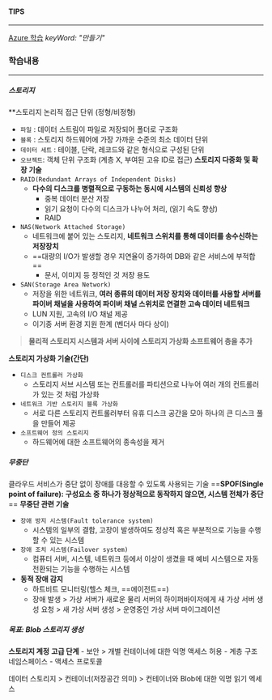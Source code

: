 #### TIPS
---
[Azure 학습](https://learn.microsoft.com/ko-kr/training/azure/) _keyWord: "만들기"_
### 학습내용
---
##### 스토리지
**스토리지 논리적 접근 단위 (정형/비정형)
- `파일` : 데이터 스트림이 파일로 저장되어 폴더로 구조화
- `블록` : 스토리지 하드웨어에 가장 가까운 수준의 최소 데이터 단위
- `데이터 세트` : 테이블, 단락, 레코드와 같은 형식으로 구성된 단위
- `오브젝트`: 객체 단위 구조화 (계층 X, 부여된 고유 ID로 접근)
**스토리지 다중화 및 확장 기술**
- `RAID(Redundant Arrays of Independent Disks)`
	- **다수의 디스크를 병렬적으로 구동하는 동시에 시스템의 신뢰성 향상**
		- 중복 데이터 분산 저장
		- 읽기 요청이 다수의 디스크가 나누어 처리, (읽기 속도 향상)
		- RAID
- `NAS(Network Attached Storage)`
	- 네트워크에 붙어 있는 스토리지, **네트워크 스위치를 통해 데이터를 송수신하는 저장장치**
	- ==대량의 I/O가 발생할 경우 지연율이 증가하여 DB와 같은 서비스에 부적합==
		- 문서, 이미지 등 정적인 것 저장 용도
- `SAN(Storage Area Network)`
	- 저장을 위한 네트워크, **여러 종류의 데이터 저장 장치와 데이터를 사용할 서버를 파이버 채널을 사용하여 파이버 채널 스위치로 연결한 고속 데이터 네트워크**
	- LUN 지원, 고속의 I/O 채널 제공
	- 이기종 서버 환경 지원 한계 (벤더사 마다 상이)
> **물리적 스토리지 시스템과 서버 사이에 스토리지 가상화 소프트웨어 층을 추가**

**스토리지 가상화 기술(간단)**
- `디스크 컨트롤러 가상화`
	- 스토리지 서브 시스템 또는 컨트롤러를 파티션으로 나누어 여러 개의 컨트롤러가 있는 것 처럼 가상화
- `네트워크 기반 스토리지 블록 가상화`
	- 서로 다른 스토리지 컨트롤러부터 유휴 디스크 공간을 모아 하나의 큰 디스크 풀을 만들어 제공
- `소프트웨어 정의 스토리지`
	- 하드웨어에 대한 소프트웨어의 종속성을 제거
##### 무중단
클라우드 서비스가 중단 없이 장애를 대응할 수 있도록 사용되는 기술
==**SPOF(Single point of failure): 구성요소 중 하나가 정상적으로 동작하지 않으면, 시스템 전체가 중단**==
**무중단 관련 기술**
- `장애 방지 시스템(Fault tolerance system)`
	- 시스템의 일부의 결함, 고장이 발생하여도 정상적 혹은 부분적으로 기능을 수행할 수 있는 시스템
- `장애 조치 시스템(Failover system)`
	- 컴퓨터 서버, 시스템, 네트워크 등에서 이상이 생겼을 때 예비 시스템으로 자동 전환되는 기능을 수행하는 시스템
- **동적 장애 감지**
	- 하트비트 모니터링(헬스 체크, ==에이전트==)
	- 장애 발생 > 가상 서버가 새로운 물리 서버의 하이퍼바이저에게 새 가상 서버 생성 요청 > 새 가상 서버 생성 > 운영중인 가상 서버 마이그레이션
##### 목표: Blob 스토리지 생성
**스토리지 계정** 
	**고급 단계**
	- 보안 > 개별 컨테이너에 대한 익명 액세스 허용
	- 계층 구조 네임스페이스
	- 액세스 프로토콜

데이터 스토리지 > 컨테이너(저장공간 의미) > 컨테이너와 Blob에 대한 익명 읽기 엑세스
